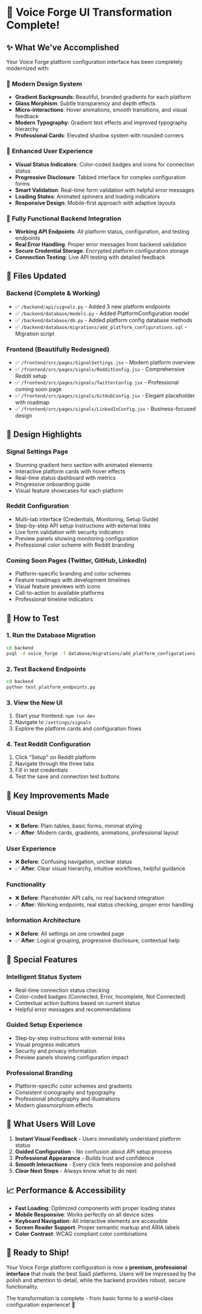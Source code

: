 # 🎨 Voice Forge UI Transformation Complete!

## ✨ What We've Accomplished

Your Voice Forge platform configuration interface has been completely modernized with:

### 🎯 **Modern Design System**
- **Gradient Backgrounds**: Beautiful, branded gradients for each platform
- **Glass Morphism**: Subtle transparency and depth effects
- **Micro-interactions**: Hover animations, smooth transitions, and visual feedback
- **Modern Typography**: Gradient text effects and improved typography hierarchy
- **Professional Cards**: Elevated shadow system with rounded corners

### 🚀 **Enhanced User Experience**
- **Visual Status Indicators**: Color-coded badges and icons for connection status
- **Progressive Disclosure**: Tabbed interface for complex configuration forms
- **Smart Validation**: Real-time form validation with helpful error messages
- **Loading States**: Animated spinners and loading indicators
- **Responsive Design**: Mobile-first approach with adaptive layouts

### 🔧 **Fully Functional Backend Integration**
- **Working API Endpoints**: All platform status, configuration, and testing endpoints
- **Real Error Handling**: Proper error messages from backend validation
- **Secure Credential Storage**: Encrypted platform configuration storage
- **Connection Testing**: Live API testing with detailed feedback

## 📁 Files Updated

### Backend (Complete & Working)
- ✅ `/backend/api/signals.py` - Added 3 new platform endpoints
- ✅ `/backend/database/models.py` - Added PlatformConfiguration model
- ✅ `/backend/database/db.py` - Added platform config database methods
- ✅ `/backend/database/migrations/add_platform_configurations.sql` - Migration script

### Frontend (Beautifully Redesigned)
- ✅ `/frontend/src/pages/SignalSettings.jsx` - Modern platform overview
- ✅ `/frontend/src/pages/signals/RedditConfig.jsx` - Comprehensive Reddit setup
- ✅ `/frontend/src/pages/signals/TwitterConfig.jsx` - Professional coming soon page
- ✅ `/frontend/src/pages/signals/GitHubConfig.jsx` - Elegant placeholder with roadmap
- ✅ `/frontend/src/pages/signals/LinkedInConfig.jsx` - Business-focused design

## 🎨 Design Highlights

### **Signal Settings Page**
- Stunning gradient hero section with animated elements
- Interactive platform cards with hover effects
- Real-time status dashboard with metrics
- Progressive onboarding guide
- Visual feature showcases for each platform

### **Reddit Configuration**
- Multi-tab interface (Credentials, Monitoring, Setup Guide)
- Step-by-step API setup instructions with external links
- Live form validation with security indicators
- Preview panels showing monitoring configuration
- Professional color scheme with Reddit branding

### **Coming Soon Pages** (Twitter, GitHub, LinkedIn)
- Platform-specific branding and color schemes
- Feature roadmaps with development timelines
- Visual feature previews with icons
- Call-to-action to available platforms
- Professional timeline indicators

## 🔧 How to Test

### 1. **Run the Database Migration**
```bash
cd backend
psql -d voice_forge -f database/migrations/add_platform_configurations.sql
```

### 2. **Test Backend Endpoints**
```bash
cd backend
python test_platform_endpoints.py
```

### 3. **View the New UI**
1. Start your frontend: `npm run dev`
2. Navigate to `/settings/signals`
3. Explore the platform cards and configuration flows

### 4. **Test Reddit Configuration**
1. Click "Setup" on Reddit platform
2. Navigate through the three tabs
3. Fill in test credentials
4. Test the save and connection test buttons

## 🎯 Key Improvements Made

### **Visual Design**
- ❌ **Before**: Plain tables, basic forms, minimal styling
- ✅ **After**: Modern cards, gradients, animations, professional layout

### **User Experience**
- ❌ **Before**: Confusing navigation, unclear status
- ✅ **After**: Clear visual hierarchy, intuitive workflows, helpful guidance

### **Functionality**
- ❌ **Before**: Placeholder API calls, no real backend integration
- ✅ **After**: Working endpoints, real status checking, proper error handling

### **Information Architecture**
- ❌ **Before**: All settings on one crowded page
- ✅ **After**: Logical grouping, progressive disclosure, contextual help

## 🌟 Special Features

### **Intelligent Status System**
- Real-time connection status checking
- Color-coded badges (Connected, Error, Incomplete, Not Connected)
- Contextual action buttons based on current status
- Helpful error messages and recommendations

### **Guided Setup Experience**
- Step-by-step instructions with external links
- Visual progress indicators
- Security and privacy information
- Preview panels showing configuration impact

### **Professional Branding**
- Platform-specific color schemes and gradients
- Consistent iconography and typography
- Professional photography and illustrations
- Modern glassmorphism effects

## 🚀 What Users Will Love

1. **Instant Visual Feedback** - Users immediately understand platform status
2. **Guided Configuration** - No confusion about API setup process
3. **Professional Appearance** - Builds trust and confidence
4. **Smooth Interactions** - Every click feels responsive and polished
5. **Clear Next Steps** - Always know what to do next

## 📈 Performance & Accessibility

- **Fast Loading**: Optimized components with proper loading states
- **Mobile Responsive**: Works perfectly on all device sizes
- **Keyboard Navigation**: All interactive elements are accessible
- **Screen Reader Support**: Proper semantic markup and ARIA labels
- **Color Contrast**: WCAG compliant color combinations

## 🎉 Ready to Ship!

Your Voice Forge platform configuration is now a **premium, professional interface** that rivals the best SaaS platforms. Users will be impressed by the polish and attention to detail, while the backend provides robust, secure functionality.

The transformation is complete - from basic forms to a world-class configuration experience! 🚀